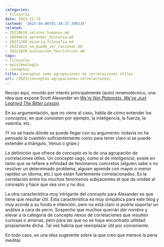 ```yaml
---
categories:
- filosofía
date: 2023-12-15
lastmod: '2025-04-06T01:38:37.390335'
related:
- 20220610_valores_humanos.md
- 20240419_aprender_historia.md
- 20231208_miseria_filosofia.md
- 20221021_se_puede_ser_racional.md
- 20221028_evaluacion_heuristicas.md
tags:
- filosofía
- epistemología
- conceptos
title: Conceptos como agrupaciones de correlaciones útiles
url: /2023/conceptos-agrupaciones-correlaciones/
---
```


Recojo aquí, movido por interés principalmente (auto) mnemotécnico, una idea que expone Scott Alexander en
[_We're Not Platonists, We've Just Learned The Bitter Lesson_](https://www.astralcodexten.com/p/were-not-platonists-weve-just-learned).

En su argumentación, que no viene al caso, habla de cómo entender los _conceptos_, en qué consisten por ejemplo, la inteligencia, la fuerza, la valentía, etc.

(Y no sé hasta dónde se puede llegar con su argumento: todavía no he pensado la cuestión suficientemente como para tener claro si se puede extender a triángulo, Venus o gripe.)

La definición que ofrece de _concepto_ es la de una agrupación de correlaciones útiles. Un _concepto_ vago, como el de _inteligencia_, existe en tanto que se refiere a infinidad de fenómenos concretos (alguien sabe o no resolver un determinado problema, alguien aprende con mayor o menor rapidez un idioma, etc.) que están fuertemente correlacionados. Es la correlación entre los muchos fenómenos subyacentes el que da unidad al concepto y hace que sea uno y no dos.

La otra característica muy intrigante del _concepto_ para Alexander es que tiene que resultar útil. Esta característica es muy simpática para este blog y muy acorde a su fondo e intención, pero no está claro si podría soportar un análisis a cara de perro. Sospecho que muchos querrán _dar nombre_ y elevar a la categoría de concepto nexos de correlaciones que resulten curiosas o amenas, pero para las que no se haya encontrado utilidad propiamente dicha. Tal vez habría que reemplazar _útil_ por _conveniente_.

En todo caso, es una idea sugerente sobre la que creo que merece la pena meditar.